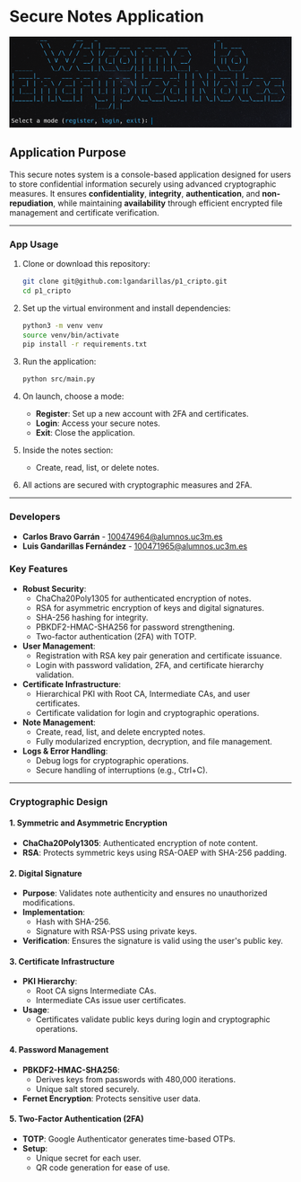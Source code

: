 # Secure Notes Application

![Home](assets/home.png)

## Application Purpose

This secure notes system is a console-based application designed for users to store confidential information securely using advanced cryptographic measures. It ensures **confidentiality**, **integrity**, **authentication**, and **non-repudiation**, while maintaining **availability** through efficient encrypted file management and certificate verification.

---

### App Usage

1. Clone or download this repository:
    ```bash
    git clone git@github.com:lgandarillas/p1_cripto.git
    cd p1_cripto
    ```

2. Set up the virtual environment and install dependencies:
    ```bash
    python3 -m venv venv
    source venv/bin/activate
    pip install -r requirements.txt
    ```

3. Run the application:
    ```bash
    python src/main.py
    ```

3. On launch, choose a mode:
    - **Register**: Set up a new account with 2FA and certificates.
    - **Login**: Access your secure notes.
    - **Exit**: Close the application.

4. Inside the notes section:
    - Create, read, list, or delete notes.

5. All actions are secured with cryptographic measures and 2FA.

---

### Developers

- **Carlos Bravo Garrán** - [100474964@alumnos.uc3m.es](mailto:100474964@alumnos.uc3m.es)
- **Luis Gandarillas Fernández** - [100471965@alumnos.uc3m.es](mailto:100471965@alumnos.uc3m.es)

### Key Features
- **Robust Security**:
  - ChaCha20Poly1305 for authenticated encryption of notes.
  - RSA for asymmetric encryption of keys and digital signatures.
  - SHA-256 hashing for integrity.
  - PBKDF2-HMAC-SHA256 for password strengthening.
  - Two-factor authentication (2FA) with TOTP.
- **User Management**:
  - Registration with RSA key pair generation and certificate issuance.
  - Login with password validation, 2FA, and certificate hierarchy validation.
- **Certificate Infrastructure**:
  - Hierarchical PKI with Root CA, Intermediate CAs, and user certificates.
  - Certificate validation for login and cryptographic operations.
- **Note Management**:
  - Create, read, list, and delete encrypted notes.
  - Fully modularized encryption, decryption, and file management.
- **Logs & Error Handling**:
  - Debug logs for cryptographic operations.
  - Secure handling of interruptions (e.g., Ctrl+C).

---

### Cryptographic Design

#### **1. Symmetric and Asymmetric Encryption**
- **ChaCha20Poly1305**: Authenticated encryption of note content.
- **RSA**: Protects symmetric keys using RSA-OAEP with SHA-256 padding.

#### **2. Digital Signature**
- **Purpose**: Validates note authenticity and ensures no unauthorized modifications.
- **Implementation**:
  - Hash with SHA-256.
  - Signature with RSA-PSS using private keys.
- **Verification**: Ensures the signature is valid using the user's public key.

#### **3. Certificate Infrastructure**
- **PKI Hierarchy**:
  - Root CA signs Intermediate CAs.
  - Intermediate CAs issue user certificates.
- **Usage**:
  - Certificates validate public keys during login and cryptographic operations.

#### **4. Password Management**
- **PBKDF2-HMAC-SHA256**:
  - Derives keys from passwords with 480,000 iterations.
  - Unique salt stored securely.
- **Fernet Encryption**: Protects sensitive user data.

#### **5. Two-Factor Authentication (2FA)**
- **TOTP**: Google Authenticator generates time-based OTPs.
- **Setup**:
  - Unique secret for each user.
  - QR code generation for ease of use.
